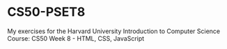 # CS50-PSET8

My exercises for the Harvard University Introduction to Computer Science Course: CS50 Week 8 - HTML, CSS, JavaScript
